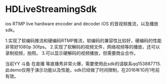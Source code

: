# HDLiveStreamingSdk
ios RTMP live hardware encoder and decoder
iOS 的音视频推流，以及播放sdk。

1.实现了软编码推流和硬编码RTMP推流，软编码的兼容性比较好，硬编码的性能非常好1080p 30fps。
2.实现了软解码的视频文件，网络视频等的播放，还可以录制视频，拍照。
3.可以显示硬解码的视频播放，但需要商业合作。

当前YY 斗鱼 在直播 等直播秀非常火爆，需要使用此sdk的请联系qq153887715.
此demo仅用于演示功能以及性能，sdk已经做了时间限制，在2016年10月1号前有效。


